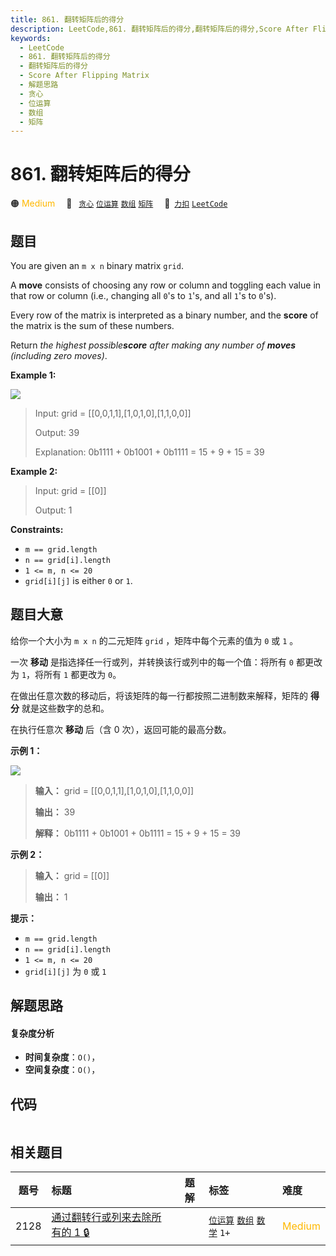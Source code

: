 ```yaml
---
title: 861. 翻转矩阵后的得分
description: LeetCode,861. 翻转矩阵后的得分,翻转矩阵后的得分,Score After Flipping Matrix,解题思路,贪心,位运算,数组,矩阵
keywords:
  - LeetCode
  - 861. 翻转矩阵后的得分
  - 翻转矩阵后的得分
  - Score After Flipping Matrix
  - 解题思路
  - 贪心
  - 位运算
  - 数组
  - 矩阵
---
```


# 861. 翻转矩阵后的得分

🟠 <font color=#ffb800>Medium</font>&emsp; 🔖&ensp; [`贪心`](/tag/greedy.md) [`位运算`](/tag/bit-manipulation.md) [`数组`](/tag/array.md) [`矩阵`](/tag/matrix.md)&emsp; 🔗&ensp;[`力扣`](https://leetcode.cn/problems/score-after-flipping-matrix) [`LeetCode`](https://leetcode.com/problems/score-after-flipping-matrix)

## 题目

You are given an `m x n` binary matrix `grid`.

A **move** consists of choosing any row or column and toggling each value in
that row or column (i.e., changing all `0`'s to `1`'s, and all `1`'s to
`0`'s).

Every row of the matrix is interpreted as a binary number, and the **score**
of the matrix is the sum of these numbers.

Return _the highest possible**score** after making any number of **moves**
(including zero moves)_.



**Example 1:**

![](https://assets.leetcode.com/uploads/2021/07/23/lc-toogle1.jpg)

> Input: grid = [[0,0,1,1],[1,0,1,0],[1,1,0,0]]
> 
> Output: 39
> 
> Explanation: 0b1111 + 0b1001 + 0b1111 = 15 + 9 + 15 = 39

**Example 2:**

> Input: grid = [[0]]
> 
> Output: 1

**Constraints:**

  * `m == grid.length`
  * `n == grid[i].length`
  * `1 <= m, n <= 20`
  * `grid[i][j]` is either `0` or `1`.


## 题目大意

给你一个大小为 `m x n` 的二元矩阵 `grid` ，矩阵中每个元素的值为 `0` 或 `1` 。

一次 **移动** 是指选择任一行或列，并转换该行或列中的每一个值：将所有 `0` 都更改为 `1`，将所有 `1` 都更改为 `0`。

在做出任意次数的移动后，将该矩阵的每一行都按照二进制数来解释，矩阵的 **得分** 就是这些数字的总和。

在执行任意次 **移动** 后（含 0 次），返回可能的最高分数。



**示例 1：**

![](https://assets.leetcode.com/uploads/2021/07/23/lc-toogle1.jpg)

> 
> 
> 
> 
> 
> **输入：** grid = [[0,0,1,1],[1,0,1,0],[1,1,0,0]]
> 
> **输出：** 39
> 
> **解释：** 0b1111 + 0b1001 + 0b1111 = 15 + 9 + 15 = 39
> 
> 

**示例 2：**

> 
> 
> 
> 
> 
> **输入：** grid = [[0]]
> 
> **输出：** 1
> 
> 



**提示：**

  * `m == grid.length`
  * `n == grid[i].length`
  * `1 <= m, n <= 20`
  * `grid[i][j]` 为 `0` 或 `1`


## 解题思路

#### 复杂度分析

- **时间复杂度**：`O()`，
- **空间复杂度**：`O()`，

## 代码

```javascript

```

## 相关题目

<!-- prettier-ignore -->
| 题号 | 标题 | 题解 | 标签 | 难度 |
| :------: | :------ | :------: | :------ | :------ |
| 2128 | [通过翻转行或列来去除所有的 1 🔒](https://leetcode.com/problems/remove-all-ones-with-row-and-column-flips) |  |  [`位运算`](/tag/bit-manipulation.md) [`数组`](/tag/array.md) [`数学`](/tag/math.md) `1+` | <font color=#ffb800>Medium</font> |